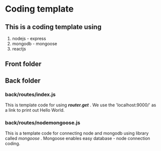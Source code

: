 # Coding template

## This is a coding template using
1. nodejs - express
2. mongodb - mongoose
3. reactjs

## Front folder

## Back folder
### back/routes/index.js
This is template code for using ***router.get*** .
We use the 'localhost:9000/' as a link to print out Hello World. 

### back/routes/nodemongoose.js
This is a template code for connecting node and mongodb using library called  *mongoose* . Mongoose enables easy database - node connection coding. 

### 
